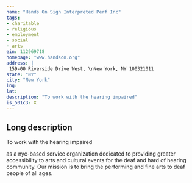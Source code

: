 ```yaml
---
name: "Hands On Sign Interpreted Perf Inc"
tags:
- charitable
- religious
- employment
- social
- arts
ein: 112969718
homepage: "www.handson.org"
address: |
 159-00 Riverside Drive West, \nNew York, NY 100321011
state: "NY"
city: "New York"
lng: 
lat: 
description: "To work with the hearing impaired"
is_501c3: X
---
```


## Long description

To work with the hearing impaired
  
  as a nyc-based service organization dedicated to providing greater accessibility to arts and cultural events for the deaf and hard of hearing community. Our mission is to bring the performing and fine arts to deaf people of all ages. 
